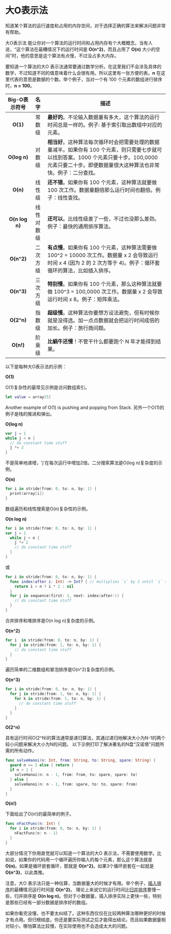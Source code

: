 # 大O表示法

知道某个算法的运行速度和占用的内存空间，对于选择正确的算法来解决问题非常有帮助。

大O表示法 能让你对一个算法的运行时间和占用内存有个大概概念。当有人说，“这个算法在最糟情况下的运行时间是 **O(n^2)**，而且占用了 **O(n)** 大小的空间”时，他的意思是这个算法有点慢，不过没占多大内存。


要知道一个算法的大O 表示法通常要通过数学分析。在这里我们不会涉及具体的数学，不过知道不同的值意味着什么会很有用。所以这里有一张方便的表。**n** 在这里代表的意思是数据的个数。举个例子，当对一个有 100 个元素的数组进行排序时，**n = 100**。

|  Big-O表示符号 | 名字 | 描述
|:------------:| :----: | -----------
|**O(1)** 	   | 常数级 | **最好的**。不论输入数据量有多大，这个算法的运行时间总是一样的。例子: 基于索引取出数组中对应的元素。
|**O(log n)**  | 对数级 | **相当好**。这种算法每次循环时会把需要处理的数据量减半。如果你有 100 个元素，则只需要七步就可以找到答案。1000 个元素只要十步。100,0000 元素只要二十步。即便数据量很大这种算法也非常快。例子：二分查找。
|**O(n)** 	   | 线性级 | **还不错**。如果你有 100 个元素，这种算法就要做 100 次工作。数据量翻倍那么运行时间也翻倍。例子：线性查找。
|**O(n log n)** | 线性对数级 | **还可以**。比线性级差了一些，不过也没那么差劲。例子：最快的通用排序算法。
|**O(n^2)** 	   | 二次方级 | **有点慢**。如果你有 100 个元素，这种算法需要做 100^2 = 10000 次工作。数据量 x 2 会导致运行时间 x 4 (因为 2 的 2 次方等于 4)。例子：循环套循环的算法，比如插入排序。
|**O(n^3)** 	   | 三次方级 | **特别慢**。如果你有 100 个元素，那么这种算法就要做 100^3 = 100,0000 次工作。数据量 x 2 会导致运行时间 x 8。例子：矩阵乘法。
|**O(2^n)** 	   | 指数级 | **超级慢**。这种算法你要想方设法避免，但有时候你就是没得选。加一点点数据就会把运行时间成倍的加长。例子：旅行商问题。
|**O(n!)** 	   | 阶乘级 | **比蜗牛还慢**！不管干什么都要跑个 N 年才能得到结果。

以下是每种大O表示法的示例：

**O(1)**

  O(1)复杂性的最常见示例是访问数组索引。

  ```swift
  let value = array[5]
  ```

  Another example of O(1) is pushing and popping from Stack.
  另外一个O(1)的例子是栈的推进和弹出。

**O(log n)**

  ```swift
  var j = 1
  while j < n {
    // do constant time stuff
    j *= 2
  }
  ```

  不是简单地递增，'j'在每次运行中增加2倍。二分搜索算法是O(log n)复杂度的示例。

**O(n)**

  ```swift
  for i in stride(from: 0, to: n, by: 1) {
    print(array[i])
  }
  ```

  数组遍历和线性搜索是O(n)复杂性的示例。 


**O(n log n)**

  ```swift
  for i in stride(from: 0, to: n, by: 1) {
  var j = 1
    while j < n {
      j *= 2
      // do constant time stuff
    }
  }
  ```

  或

  ```swift
  for i in stride(from: 0, to: n, by: 1) {
    func index(after i: Int) -> Int? { // multiplies `i` by 2 until `i` >= `n`
      return i < n ? i * 2 : nil
    }
    for j in sequence(first: 1, next: index(after:)) {
      // do constant time stuff
    }
  }
  ```

  合并排序和堆排序是O(n log n)复杂度的示例。  


**O(n^2)**

  ```swift
  for i  in stride(from: 0, to: n, by: 1) {
    for j in stride(from: 1, to: n, by: 1) {
      // do constant time stuff
    }
  }
  ```

  遍历简单的二维数组和冒泡排序是O(n^2)复杂度的示例。


**O(n^3)**

  ```swift
  for i in stride(from: 0, to: n, by: 1) {
    for j in stride(from: 1, to: n, by: 1) {
      for k in stride(from: 1, to: n, by: 1) {
        // do constant time stuff
      }
    }
  }
  ```

**O(2^n)**

  具有运行时间O(2^N)的算法通常是递归算法，其通过递归地解决大小为N-1的两个较小问题来解决大小为N的问题。
  以下示例打印了解决著名的N盘“汉诺塔”问题所需的所有动作。

  ```swift
  func solveHanoi(n: Int, from: String, to: String, spare: String) {
    guard n >= 1 else { return }
    if n > 1 {
      solveHanoi(n: n - 1, from: from, to: spare, spare: to)
    } else {
      solveHanoi(n: n - 1, from: spare, to: to, spare: from)
    }
  }
  ```


**O(n!)**

  下面给出了O(n!)的最简单的例子。

  ```swift
  func nFactFunc(n: Int) {
    for i in stride(from: 0, to: n, by: 1) {
      nFactFunc(n: n - 1)
    }
  }
  ```

大部分情况下你用直觉就可以知道一个算法的大O 表示法，不需要使用数学。比如说，如果你的代码用一个循环遍历你输入的每个元素，那么这个算法就是 **O(n)**。如果是循环嵌套循环，那就是 **O(n^2)**。如果3个循环嵌套在一起就是 **O(n^3)**，以此类推。

注意，大O 表示法只是一种估算，当数据量大的时候才有用。举个例子，[插入排序](Insertion%20Sort/)的最糟情况运行时间是 **O(n^2)**。 理论上来说它的运行时间比[归并排序](Merge%20Sort/)要慢一些，归并排序是 **O(n log n)**。但对于小数据量，插入排序实际上更快一些，特别是那些已经有一部分数据是排序好的数组。

如果你看完没懂，也不要太纠结了。这种东西仅仅在比较两种算法哪种更好的时候才有点用。但归根结底，你还是要实际测试之后才能得出结论。而且如果数据量相对较小，哪怕算法比较慢，在实际使用也不会造成太大的问题。

